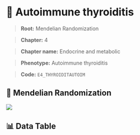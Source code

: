 # 🧪 Autoimmune thyroiditis

> **Root:** Mendelian Randomization

> **Chapter:** 4  

> **Chapter name:** Endocrine and metabolic

> **Phenotype:** Autoimmune thyroiditis  

> **Code:** `E4_THYROIDITAUTOIM`

## 🧬 Mendelian Randomization  

<img src="/MR/Figures/Forward/E4_THYROIDITAUTOIM.png"/>

## 📊 Data Table

<CsvTableMRF src="/public/MR/Data/Forward/E4_THYROIDITAUTOIM.csv"/>
